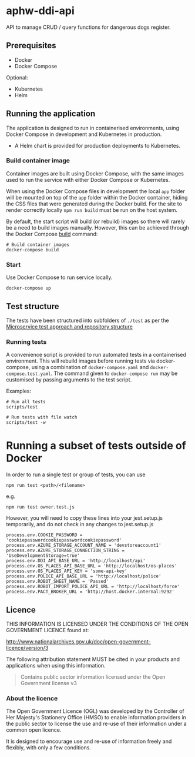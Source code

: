 # aphw-ddi-api
 
API to manage CRUD / query functions for dangerous dogs register.

## Prerequisites

- Docker
- Docker Compose

Optional:
- Kubernetes
- Helm

## Running the application

The application is designed to run in containerised environments, using Docker Compose in development and Kubernetes in production.

- A Helm chart is provided for production deployments to Kubernetes.

### Build container image

Container images are built using Docker Compose, with the same images used to run the service with either Docker Compose or Kubernetes.

When using the Docker Compose files in development the local `app` folder will
be mounted on top of the `app` folder within the Docker container, hiding the CSS files that were generated during the Docker build.  For the site to render correctly locally `npm run build` must be run on the host system.


By default, the start script will build (or rebuild) images so there will
rarely be a need to build images manually. However, this can be achieved
through the Docker Compose
[build](https://docs.docker.com/compose/reference/build/) command:

```
# Build container images
docker-compose build
```

### Start

Use Docker Compose to run service locally.

```
docker-compose up
```

## Test structure

The tests have been structured into subfolders of `./test` as per the
[Microservice test approach and repository structure](https://eaflood.atlassian.net/wiki/spaces/FPS/pages/1845396477/Microservice+test+approach+and+repository+structure)

### Running tests

A convenience script is provided to run automated tests in a containerised
environment. This will rebuild images before running tests via docker-compose,
using a combination of `docker-compose.yaml` and `docker-compose.test.yaml`.
The command given to `docker-compose run` may be customised by passing
arguments to the test script.

Examples:

```
# Run all tests
scripts/test

# Run tests with file watch
scripts/test -w
```

# Running a subset of tests outside of Docker
In order to run a single test or group of tests, you can use
```
npm run test <path>/<filename>
```
e.g.
```
npm run test owner.test.js
``` 

However, you will need to copy these lines into your jest.setup.js temporarily, and do not check in any changes to jest.setup.js 

```
process.env.COOKIE_PASSWORD = 'cookiepasswordcookiepasswordcookiepassword'
process.env.AZURE_STORAGE_ACCOUNT_NAME = 'devstoreaccount1'
process.env.AZURE_STORAGE_CONNECTION_STRING = 'UseDevelopmentStorage=true'
process.env.DDI_API_BASE_URL = 'http://localhost/api'
process.env.OS_PLACES_API_BASE_URL = 'http://localhost/os-places'
process.env.OS_PLACES_API_KEY = 'some-api-key'
process.env.POLICE_API_BASE_URL = 'http://localhost/police'
process.env.ROBOT_SHEET_NAME = 'Passed'
process.env.ROBOT_IMPORT_POLICE_API_URL = 'http://localhost/force'
process.env.PACT_BROKER_URL = 'http://host.docker.internal:9292'
```

## Licence 

THIS INFORMATION IS LICENSED UNDER THE CONDITIONS OF THE OPEN GOVERNMENT LICENCE found at:

<http://www.nationalarchives.gov.uk/doc/open-government-licence/version/3>

The following attribution statement MUST be cited in your products and applications when using this information.

> Contains public sector information licensed under the Open Government license v3

### About the licence

The Open Government Licence (OGL) was developed by the Controller of Her Majesty's Stationery Office (HMSO) to enable information providers in the public sector to license the use and re-use of their information under a common open licence.

It is designed to encourage use and re-use of information freely and flexibly, with only a few conditions.

[//]: # (test commit2)